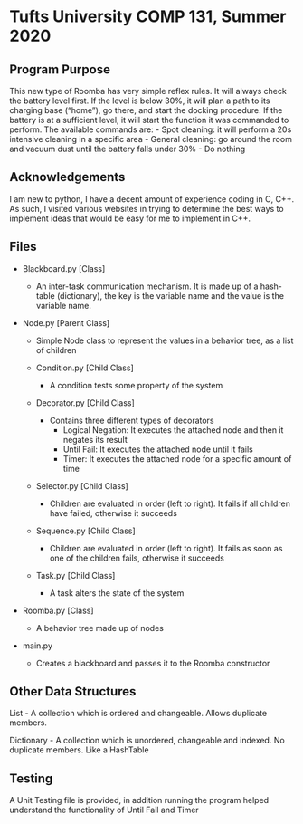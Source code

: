 # Tufts University COMP 131, Summer 2020

## Program Purpose

This new type of Roomba has very simple reflex rules. It will always check the
battery level first. If the level is below 30%, it will plan a path to its
charging base (“home”), go there, and start the docking procedure. If the
battery is at a sufficient level, it will start the function it was commanded
to perform. The available commands are: - Spot cleaning: it will perform a 20s intensive cleaning in a specific area - General cleaning: go around the room and vacuum dust until the battery
falls under 30% - Do nothing

## Acknowledgements

I am new to python, I have a decent amount of experience coding in C, C++. As
such, I visited various websites in trying to determine the best ways to
implement ideas that would be easy for me to implement in C++.

## Files

-   Blackboard.py [Class]

    -   An inter-task communication mechanism. It is made up of a hash-table
        (dictionary), the key is the variable name and the value is the variable
        name.

-   Node.py [Parent Class]

    -   Simple Node class to represent the values in a behavior tree, as a list of
        children

    -   Condition.py [Child Class]

        -   A condition tests some property of the system

    -   Decorator.py [Child Class]

        -   Contains three different types of decorators
            -   Logical Negation: It executes the attached node and then it
                negates its result
            -   Until Fail: It executes the attached node until it fails
            -   Timer: It executes the attached node for a specific amount of time

    -   Selector.py [Child Class]

        -   Children are evaluated in order (left to right). It fails if all
            children have failed, otherwise it succeeds

    -   Sequence.py [Child Class]

        -   Children are evaluated in order (left to right). It fails as soon as
            one of the children fails, otherwise it succeeds

    -   Task.py [Child Class]
        -   A task alters the state of the system

-   Roomba.py [Class]

    -   A behavior tree made up of nodes

-   main.py
    -   Creates a blackboard and passes it to the Roomba constructor

## Other Data Structures

List - A collection which is ordered and changeable. Allows duplicate members.

Dictionary - A collection which is unordered, changeable and indexed. No duplicate
members. Like a HashTable

## Testing

A Unit Testing file is provided, in addition running the program helped
understand the functionality of Until Fail and Timer
